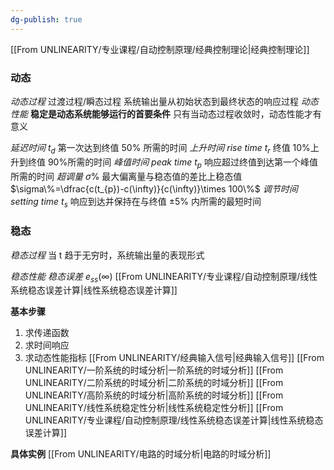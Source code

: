 ```yaml
---
dg-publish: true
---
```


[[From UNLINEARITY/专业课程/自动控制原理/经典控制理论\|经典控制理论]]


<div class="transclusion internal-embed is-loaded"><div class="markdown-embed">




### 动态
*动态过程*
过渡过程/瞬态过程
系统输出量从初始状态到最终状态的响应过程
*动态性能*
**稳定是动态系统能够运行的首要条件**
只有当动态过程收敛时，动态性能才有意义

*延迟时间*      $t_{d}$
第一次达到终值 $50\%$ 所需的时间
*上升时间 rise time* $t_{r}$
终值 10%上升到终值 90%所需的时间
*峰值时间 peak time*  $t_{p}$
响应超过终值到达第一个峰值所需的时间
*超调量*  $\sigma\%$
最大偏离量与稳态值的差比上稳态值
$\sigma\%=\dfrac{c(t_{p})-c(\infty)}{c(\infty)}\times 100\%$
*调节时间 setting time* $t_{s}$
响应到达并保持在与终值 $\pm5\%$ 内所需的最短时间


### 稳态
*稳态过程*
当 t 趋于无穷时，系统输出量的表现形式

*稳态性能*
*稳态误差*   $e_{ss}(\infty)$
[[From UNLINEARITY/专业课程/自动控制原理/线性系统稳态误差计算\|线性系统稳态误差计算]]



</div></div>


**基本步骤**
1. 求传递函数
3. 求时间响应
4. 求动态性能指标
[[From UNLINEARITY/经典输入信号\|经典输入信号]]
[[From UNLINEARITY/一阶系统的时域分析\|一阶系统的时域分析]]
[[From UNLINEARITY/二阶系统的时域分析\|二阶系统的时域分析]]
[[From UNLINEARITY/高阶系统的时域分析\|高阶系统的时域分析]]
[[From UNLINEARITY/线性系统稳定性分析\|线性系统稳定性分析]]
[[From UNLINEARITY/专业课程/自动控制原理/线性系统稳态误差计算\|线性系统稳态误差计算]]


**具体实例**
[[From UNLINEARITY/电路的时域分析\|电路的时域分析]]

